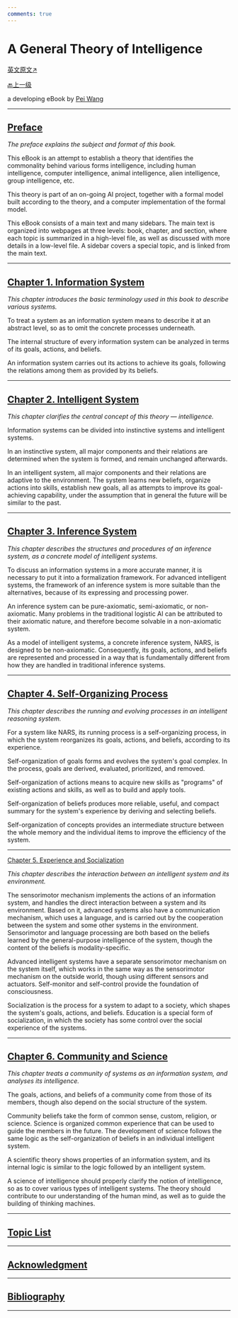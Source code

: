 ```yaml
---
comments: true
---
```


# A General Theory of Intelligence

[英文原文↗](https://cis.temple.edu/~pwang/GTI-book/)

[🔙上一级](../index.md)

a developing eBook by [Pei Wang](http://www.cis.temple.edu/~pwang/PeiWangCV.html)

* * *

## [Preface](preface.md)

_The preface explains the subject and format of this book._

This eBook is an attempt to establish a theory that identifies the commonality behind various forms intelligence, including human intelligence, computer intelligence, animal intelligence, alien intelligence, group intelligence, etc.

This theory is part of an on-going AI project, together with a formal model built according to the theory, and a computer implementation of the formal model.

This eBook consists of a main text and many sidebars. The main text is organized into webpages at three levels: book, chapter, and section, where each topic is summarized in a high-level file, as well as discussed with more details in a low-level file. A sidebar covers a special topic, and is linked from the main text.

* * *

## [Chapter 1. Information System](chapter1/index.md)

_This chapter introduces the basic terminology used in this book to describe various systems._

To treat a system as an information system means to describe it at an abstract level, so as to omit the concrete processes underneath.

The internal structure of every information system can be analyzed in terms of its goals, actions, and beliefs.

An information system carries out its actions to achieve its goals, following the relations among them as provided by its beliefs.

* * *

## [Chapter 2. Intelligent System](chapter2/index.md)

_This chapter clarifies the central concept of this theory — intelligence._

Information systems can be divided into instinctive systems and intelligent systems.

In an instinctive system, all major components and their relations are determined when the system is formed, and remain unchanged afterwards.

In an intelligent system, all major components and their relations are adaptive to the environment. The system learns new beliefs, organize actions into skills, establish new goals, all as attempts to improve its goal-achieving capability, under the assumption that in general the future will be similar to the past.

* * *

## [Chapter 3. Inference System](chapter3/index.md)

_This chapter describes the structures and procedures of an inference system, as a concrete model of intelligent systems._

To discuss an information systems in a more accurate manner, it is necessary to put it into a formalization framework. For advanced intelligent systems, the framework of an inference system is more suitable than the alternatives, because of its expressing and processing power.

An inference system can be pure-axiomatic, semi-axiomatic, or non-axiomatic. Many problems in the traditional logistic AI can be attributed to their axiomatic nature, and therefore become solvable in a non-axiomatic system.

As a model of intelligent systems, a concrete inference system, NARS, is designed to be non-axiomatic. Consequently, its goals, actions, and beliefs are represented and processed in a way that is fundamentally different from how they are handled in traditional inference systems.

* * *

## [Chapter 4. Self-Organizing Process](chapter4/index.md)

_This chapter describes the running and evolving processes in an intelligent reasoning system._

For a system like NARS, its running process is a self-organizing process, in which the system reorganizes its goals, actions, and beliefs, according to its experience.

Self-organization of goals forms and evolves the system's goal complex. In the process, goals are derived, evaluated, prioritized, and removed.

Self-organization of actions means to acquire new skills as "programs" of existing actions and skills, as well as to build and apply tools.

Self-organization of beliefs produces more reliable, useful, and compact summary for the system's experience by deriving and selecting beliefs.

Self-organization of concepts provides an intermediate structure between the whole memory and the individual items to improve the efficiency of the system.

* * *

[Chapter 5. Experience and Socialization](chapter5/index.md)

_This chapter describes the interaction between an intelligent system and its environment._

The sensorimotor mechanism implements the actions of an information system, and handles the direct interaction between a system and its environment. Based on it, advanced systems also have a communication mechanism, which uses a language, and is carried out by the cooperation between the system and some other systems in the environment. Sensorimotor and language processing are both based on the beliefs learned by the general-purpose intelligence of the system, though the content of the beliefs is modality-specific.

Advanced intelligent systems have a separate sensorimotor mechanism on the system itself, which works in the same way as the sensorimotor mechanism on the outside world, though using different sensors and actuators. Self-monitor and self-control provide the foundation of consciousness.

Socialization is the process for a system to adapt to a society, which shapes the system's goals, actions, and beliefs. Education is a special form of socialization, in which the society has some control over the social experience of the systems.

* * *

## [Chapter 6. Community and Science](chapter6/index.md)

_This chapter treats a community of systems as an information system, and analyses its intelligence._

The goals, actions, and beliefs of a community come from those of its members, though also depend on the social structure of the system.

Community beliefs take the form of common sense, custom, religion, or science. Science is organized common experience that can be used to guide the members in the future. The development of science follows the same logic as the self-organization of beliefs in an individual intelligent system.

A scientific theory shows properties of an information system, and its internal logic is similar to the logic followed by an intelligent system.

A science of intelligence should properly clarify the notion of intelligence, so as to cover various types of intelligent systems. The theory should contribute to our understanding of the human mind, as well as to guide the building of thinking machines.

* * *

## [Topic List](topics/index.md)

* * *

## [Acknowledgment](acknowledgment.md)

* * *

## [Bibliography](bibliography.md)

* * *
